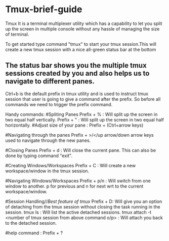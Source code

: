 # Tmux-brief-guide
Tmux  It is a terminal multiplexer utility which has a capability to let you split up the screen in multiple console without any hassle of managing the size of terminal.

To get started type command "tmux" to start your tmux session.This will create a new tmux session with a nice all-green status bar at the bottom

The status bar shows you the multiple tmux sessions created by you and also helps us to navigate to different panes.
------------------------------------------------------------------------------------------------------------------------------------------------------------------
Ctrl+b is the default prefix in tmux utility and is used to instruct tmux session that user is going to give a command after the prefix. So before all commands we need to trigger the prefix command.

Handy commands:
#Spliting Panes
Prefix + % : Will split up the screen in two equal half vertically.
Prefix + " : Will split up the screen in two equal half horizontally.
#Adjust size of your pane : Prefix + (Ctrl+arrow keys)

#Navigating through the panes
Prefix + >/</up arrow/down arrow keys used to navigate through the new panes.

#Closing Panes
Prefix + d : Will close the current pane. This can also be done by typing command "exit".

#Creating Windows/Workspaces
Prefix + C : Will create a new workspace/window in the tmux session.

#Navigating	Windows/Workspaces
Prefix + p/n : Will switch from one window to another. p for previous and n for next wrt to the current workspace/window.

#Session Handling//*Best feature of tmux*
Prefix + D: Will give you an option of detaching from the tmux session without closing the task running in the session.
tmux ls : Will list the active detached sessions.
tmux attach -t <number of tmux session from above command o/p> : Will attach you back to the detached session.


#help command : Prefix + ?
